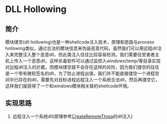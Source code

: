 # DLL Hollowing

## 简介

模块镂空\(dll hollowing\)也是一种shellcode注入技术，原理和思路与process hollowing类似，通过合法的模块信息来伪装恶意代码，虽然我们可以用远程dll注入来完整注入整个恶意dll，但此类注入往往比较容易检测，我们需要往受害者主机上传入一个恶意dll，这样杀毒软件可以通过监控入windows/temp/等目录实现对远程dll注入的拦截，而模块镂空就不会存在这样的风险，因为我们镂空的往往是一个带有微软签名的dll，为了防止进程出错，我们并不能直接镂空一个进程空间中已存在的dll，需要先对目标进程远程注入一个系统合法dll，然后再镂空它，这样我们就获得了一个和windows模块相关联的shellcode环境。

## 实现思路

1. 远程注入一个系统dll\(原理参考[CreateRemoteThrea](createremotethread.md)的dll注入\)

